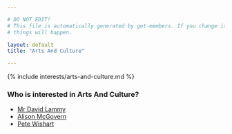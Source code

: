 ```yaml
---

# DO NOT EDIT!
# This file is automatically generated by get-members. If you change it, bad
# things will happen.

layout: default
title: "Arts And Culture"

---
```


{% include interests/arts-and-culture.md %}

### Who is interested in Arts And Culture?


* [Mr David Lammy](../members/mr-david-lammy.html)
* [Alison McGovern](../members/alison-mcgovern.html)
* [Pete Wishart](../members/pete-wishart.html)
